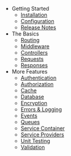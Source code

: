 - Getting Started
    - [Installation](/docs/installation)
    - [Configuration](/docs/configuration)
    - [Release Notes](/docs/releases)
- The Basics
    - [Routing](/docs/routing)
    - [Middleware](/docs/middleware)
    - [Controllers](/docs/controllers)
    - [Requests](/docs/requests)
    - [Responses](/docs/responses)
- More Features
    - [Authentication](/docs/authentication)
    - [Authorization](/docs/authorization)
    - [Cache](/docs/cache)
    - [Database](/docs/database)
    - [Encryption](/docs/encryption)
    - [Errors & Logging](/docs/errors)
    - [Events](/docs/events)
    - [Queues](/docs/queues)
    - [Service Container](/docs/container)
    - [Service Providers](/docs/providers)
    - [Unit Testing](/docs/testing)
    - [Validation](/docs/validation)
